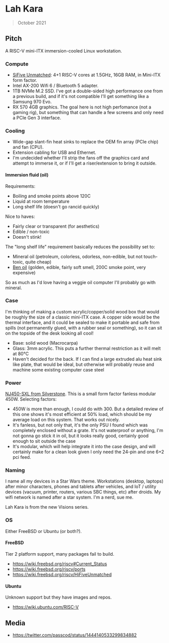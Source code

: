 # Lah Kara

> October 2021

## Pitch

A RISC-V mini-ITX immersion-cooled Linux workstation.

### Compute

- [SiFive Unmatched](https://www.sifive.com/boards/hifive-unmatched): 4+1 RISC-V cores at 1.5GHz,
  16GB RAM, in Mini-ITX form factor.
- Intel AX-200 Wifi 6 / Bluetooth 5 adapter.
- 1TB NVMe M.2 SSD. I've got a double-sided high performance one from a previous build, and if it's
  not compatible I'll get something like a Samsung 970 Evo.
- RX 570 4GB graphics. The goal here is not high perfomance (not a gaming rig), but something that
  can handle a few screens and only need a PCIe Gen 3 interface.

### Cooling

- Wide-gap slant-fin heat sinks to replace the OEM fin array (PCIe chip) and fan (CPU).
- Extension cabling for USB and Ethernet.
- I'm undecided whether I'll strip the fans off the graphics card and attempt to immerse it, or if
  I'll get a riser/extension to bring it outside.

#### Immersion fluid (oil)

Requirements:

- Boiling and smoke points above 120C
- Liquid at room temperature
- Long shelf life (doesn't go rancid quickly)

Nice to haves:

- Fairly clear or transparent (for aesthetics)
- Edible / non-toxic
- Doesn't stink!

The "long shelf life" requirement basically reduces the possibility set to:

- Mineral oil (petroleum, colorless, odorless, non-edible, but not touch-toxic, quite cheap)
- [Ben oil](https://en.wikipedia.org/wiki/Ben_oil) (golden, edible, fairly soft smell, 200C smoke
  point, very expensive)

So as much as I'd love having a veggie oil computer I'll probably go with mineral.

### Case

I'm thinking of making a custom acrylic/copper/solid wood box that would be roughly the size of a
classic mini-ITX case. A copper side would be the thermal interface, and it could be sealed to make
it portable and safe from spills (not permanently glued, with a rubber seal or something), so it
can sit on the topside of the desk looking all cool!

- Base: solid wood (Macrocarpa)
- Glass: 3mm acrylic. This puts a further thermal restriction as it will melt at 80°C
- Haven't decided for the back. If I can find a large extruded alu heat sink like plate, that would be ideal, but otherwise will probably reuse and machine some existing computer case steel

### Power

[NJ450-SXL from Silverstone](https://www.silverstonetek.com/product.php?pid=797). This is a small form factor fanless modular 450W. Selecting factors:

- 450W is more than enough, I could do with 300. But a detailed review of this one shows it's most efficient at 50% load, which should be my average load on this system. That works out nicely.
- It's fanless, but not only that, it's the only PSU I found which was completely enclosed without a grate. It's not waterproof or anything, I'm not gonna go stick it in oil, but it looks really good, certainly good enough to sit outside the case
- It's modular, which will help integrate it into the case design, and will certainly make for a clean look given I only need the 24-pin and one 6+2 pci feed.

### Naming

I name all my devices in a Star Wars theme. Workstations (desktop, laptops) after minor characters,
phones and tablets after vehicles, and IoT / utility devices (vacuum, printer, routers, various SBC
things, etc) after droids. My wifi network is named after a star system. I'm a nerd, sue me.

Lah Kara is from the new Visions series.

### OS

Either FreeBSD or Ubuntu (or both?).

#### FreeBSD

Tier 2 platform support, many packages fail to build.

- <https://wiki.freebsd.org/riscv#Current_Status>
- <https://wiki.freebsd.org/riscv/ports>
- <https://wiki.freebsd.org/riscv/HiFiveUnmatched>

#### Ubuntu

Unknown support but they have images and repos.

- <https://wiki.ubuntu.com/RISC-V>

## Media

- <https://twitter.com/passcod/status/1444140533299834882>

